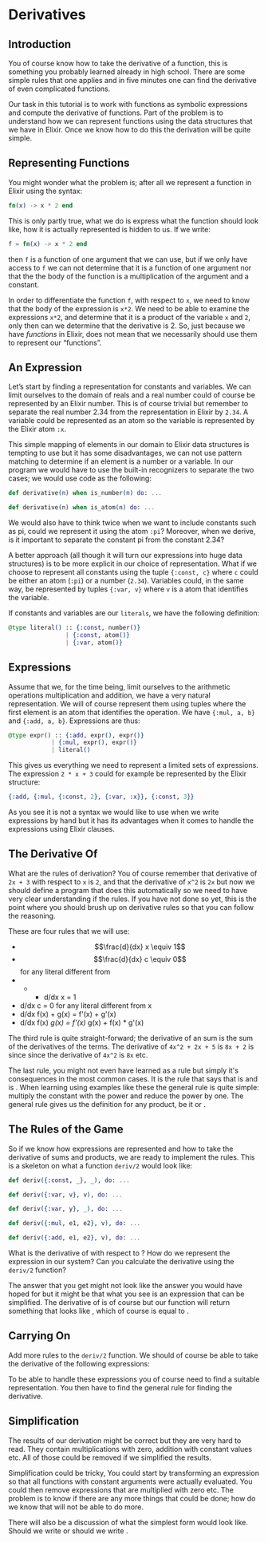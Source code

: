 # Derivatives

## Introduction

You of course know how to take the derivative of a function, this is something you probably learned already in high school. There are some simple rules that one applies and in five minutes one can find the derivative of even complicated functions.

Our task in this tutorial is to work with functions as symbolic expressions and compute the derivative of functions. Part of the problem is to understand how we can represent functions using the data structures that we have in Elixir. Once we know how to do this the derivation will be quite simple.

## Representing Functions

You might wonder what the problem is; after all we represent a function in Elixir using the syntax:

```elixir
fn(x) -> x * 2 end
```

This is only partly true, what we do is express what the function should look like, how it is actually represented is hidden to us. If we write:

```elixir
f = fn(x) -> x * 2 end
```

then `f` is a function of one argument that we can use, but if we only have access to `f` we can not determine that it is a function of one argument nor that the the body of the function is a multiplication of the argument and a constant.

In order to differentiate the function `f`, with respect to `x`, we need to know that the body of the expression is `x*2`. We need to be able to examine the expressions `x*2`, and determine that it is a product of the variable `x` and `2`, only then can we determine that the derivative is 2. So, just because we have _functions_ in Elixir, does not mean that we necessarily should use them to represent our “functions”.

## An Expression

Let’s start by finding a representation for constants and variables. We can limit ourselves to the domain of reals and a real number could of course be represented by an Elixir number. This is of course trivial but remember to separate the real number 2.34 from the representation in Elixir by `2.34`. A variable could be represented as an atom so the variable is represented by the Elixir atom `:x`.

This simple mapping of elements in our domain to Elixir data structures is tempting to use but it has some disadvantages, we can not use pattern matching to determine if an element is a number or a variable. In our program we would have to use the built-in recognizers to separate the two cases; we would use code as the following:

```elixir
def derivative(n) when is_number(n) do: ...

def derivative(n) when is_atom(n) do: ...
```

We would also have to think twice when we want to include constants such as pi, could we represent it using the atom `:pi`? Moreover, when we derive, is it important to separate the constant pi from the constant 2.34?

A better approach \(all though it will turn our expressions into huge data structures\) is to be more explicit in our choice of representation. What if we choose to represent all constants using the tuple `{:const, c}` where `c` could be either an atom \(`:pi`\) or a number \(`2.34`\). Variables could, in the same way, be represented by tuples `{:var, v}` where `v` is a atom that identifies the variable.

If constants and variables are our `literals`, we have the following definition:

```elixir
@type literal() :: {:const, number()} 
                | {:const, atom()} 
                | {:var, atom()}
```

## Expressions

Assume that we, for the time being, limit ourselves to the arithmetic operations multiplication and addition, we have a very natural representation. We will of course represent them using tuples where the first element is an atom that identifies the operation. We have `{:mul, a, b}` and `{:add, a, b}`. Expressions are thus:

```elixir
@type expr() :: {:add, expr(), expr()} 
            | {:mul, expr(), expr()} 
            | literal()
```

This gives us everything we need to represent a limited sets of expressions. The expression `2 * x + 3` could for example be represented by the Elixir structure:

```elixir
{:add, {:mul, {:const, 2}, {:var, :x}}, {:const, 3}}
```

As you see it is not a syntax we would like to use when we write expressions by hand but it has its advantages when it comes to handle the expressions using Elixir clauses.

## The Derivative Of

What are the rules of derivation? You of course remember that derivative of `2x + 3` with respect to `x` is `2`, and that the derivative of `x^2` is `2x` but now we should define a program that does this automatically so we need to have very clear understanding if the rules. If you have not done so yet, this is the point where you should brush up on derivative rules so that you can follow the reasoning.

These are four rules that we will use:

*  $$\frac{d}{dx} x \equiv 1$$
*  $$\frac{d}{dx} c \equiv 0$$ for any literal different from 
* * * d/dx x = 1
* d/dx c = 0 for any literal different from x
* d/dx f\(x\) + g\(x\) = f'\(x\) + g'\(x\)
* d/dx f\(x\)  _g\(x\) = f'\(x\)_   g\(x\) + f\(x\) \* g'\(x\)

The third rule is quite straight-forward; the derivative of an sum is the sum of the derivatives of the terms. The derivative of `4x^2 + 2x + 5` is `8x + 2` is since since the derivative of `4x^2` is `8x` etc.

The last rule, you might not even have learned as a rule but simply it's consequences in the most common cases. It is the rule that says that is and is . When learning using examples like these the general rule is quite simple: multiply the constant with the power and reduce the power by one. The general rule gives us the definition for any product, be it or .

## The Rules of the Game

So if we know how expressions are represented and how to take the derivative of sums and products, we are ready to implement the rules. This is a skeleton on what a function `deriv/2` would look like:

```elixir
def deriv({:const, _}, _), do: ...

def deriv({:var, v}, v), do: ...

def deriv({:var, y}, _), do: ...

def deriv({:mul, e1, e2}, v), do: ...

def deriv({:add, e1, e2}, v), do: ...
```

What is the derivative of with respect to ? How do we represent the expression in our system? Can you calculate the derivative using the `deriv/2` function?

The answer that you get might not look like the answer you would have hoped for but it might be that what you see is an expression that can be simplified. The derivative of is of course but our function will return something that looks like , which of course is equal to .

## Carrying On

Add more rules to the `deriv/2` function. We should of course be able to take the derivative of the following expressions:

To be able to handle these expressions you of course need to find a suitable representation. You then have to find the general rule for finding the derivative.

## Simplification

The results of our derivation might be correct but they are very hard to read. They contain multiplications with zero, addition with constant values etc. All of those could be removed if we simplified the results.

Simplification could be tricky, You could start by transforming an expression so that all functions with constant arguments were actually evaluated. You could then remove expressions that are multiplied with zero etc. The problem is to know if there are any more things that could be done; how do we know that will not be able to do more.

There will also be a discussion of what the simplest form would look like. Should we write or should we write .

